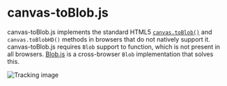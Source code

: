 canvas-toBlob.js
================

canvas-toBlob.js implements the standard HTML5 [`canvas.toBlob()`][1] and
`canvas.toBlobHD()` methods in browsers that do not natively support it. canvas-toBlob.js
requires `Blob` support to function, which is not present in all browsers. [Blob.js][2]
is a cross-browser `Blob` implementation that solves this.

![Tracking image](https://in.getclicky.com/212712ns.gif)

  [1]: http://www.w3.org/TR/html5/the-canvas-element.html
  [2]: https://github.com/eligrey/Blob.js
